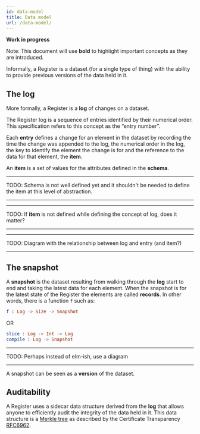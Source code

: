 ```yaml
---
id: data-model
title: Data model
url: /data-model/
---
```


**Work in progress**

Note: This document will use **bold** to highlight important concepts as they
are introduced.

Informally, a Register is a dataset (for a single type of thing) with the
ability to provide previous versions of the data held in it.

## The log

More formally, a Register is a **log** of changes on a dataset.

The Register log is a sequence of entries identified by their numerical order.
This specification refers to this concept as the “entry number”.

Each **entry** defines a change for an element in the dataset by recording the
time the change was appended to the log, the numerical order in the log, the
key to identify the element the change is for and the reference to the data
for that element, the **item**.

An **item** is a set of values for the attributes defined in the **schema**.

***
TODO: Schema is not well defined yet and it shouldn't be needed to define the
item at this level of abstraction.
***

***
TODO: If **item** is not defined while defining the concept of log, does it
matter?
***

***
TODO: Diagram with the relationship between log and entry (and item?)
***

## The snapshot

A **snapshot** is the dataset resulting from walking through the **log** start to
end and taking the latest data for each element.
When the snapshot is for the latest state of the Register the elements are
called **records**. In other words, there is a function `f` such as:

```elm
f : Log -> Size -> Snapshot
```

OR 

```elm
slice : Log -> Int -> Log
compile : Log -> Snapshot
```

***
TODO: Perhaps instead of elm-ish, use a diagram
***

A snapshot can be seen as a **version** of the dataset.

## Auditability

A Register uses a sidecar data structure derived from the **log** that allows
anyone to efficiently audit the integrity of the data held in it. This data
structure is a [Merkle tree](https://en.wikipedia.org/wiki/Merkle_tree) as
described by the Certificate Transparency [RFC6962](bib://rfc6962).
